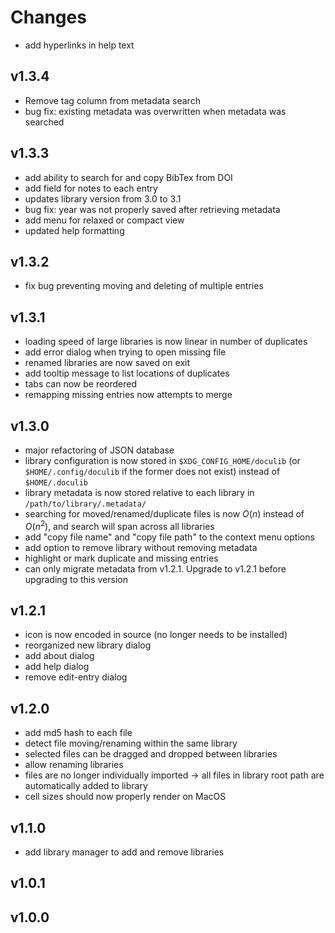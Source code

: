 # Changes

* add hyperlinks in help text

## v1.3.4
* Remove tag column from metadata search
* bug fix: existing metadata was overwritten when metadata was searched

## v1.3.3
* add ability to search for and copy BibTex from DOI
* add field for notes to each entry
* updates library version from 3.0 to 3.1
* bug fix: year was not properly saved after retrieving metadata
* add menu for relaxed or compact view
* updated help formatting

## v1.3.2
* fix bug preventing moving and deleting of multiple entries

## v1.3.1
* loading speed of large libraries is now linear in number of duplicates
* add error dialog when trying to open missing file
* renamed libraries are now saved on exit
* add tooltip message to list locations of duplicates
* tabs can now be reordered
* remapping missing entries now attempts to merge

## v1.3.0
* major refactoring of JSON database
* library configuration is now stored in `$XDG_CONFIG_HOME/doculib` (or `$HOME/.config/doculib` if the former does not exist) instead of `$HOME/.doculib`
* library metadata is now stored relative to each library in `/path/to/library/.metadata/`
* searching for moved/renamed/duplicate files is now $O(n)$ instead of $O(n^2)$, and search will span across all libraries
* add "copy file name" and "copy file path" to the context menu options
* add option to remove library without removing metadata
* highlight or mark duplicate and missing entries
* can only migrate metadata from v1.2.1. Upgrade to v1.2.1 before upgrading to this version

## v1.2.1
* icon is now encoded in source (no longer needs to be installed)
* reorganized new library dialog
* add about dialog
* add help dialog
* remove edit-entry dialog

## v1.2.0
* add md5 hash to each file
* detect file moving/renaming within the same library
* selected files can be dragged and dropped between libraries
* allow renaming libraries
* files are no longer individually imported -> all files in library root path are automatically added to library
* cell sizes should now properly render on MacOS

## v1.1.0
* add library manager to add and remove libraries

## v1.0.1

## v1.0.0
